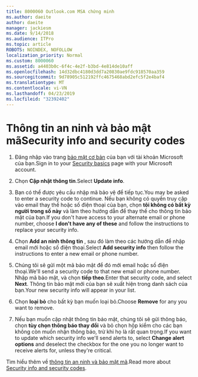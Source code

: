 ```yaml
---
title: 8000060 Outlook.com MSA chứng minh
ms.author: daeite
author: daeite
manager: jackiesm
ms.date: 9/14/2018
ms.audience: ITPro
ms.topic: article
ROBOTS: NOINDEX, NOFOLLOW
localization_priority: Normal
ms.custom: 8000060
ms.assetid: a4403b0c-6f4c-4e2f-b3bd-4e814de10aff
ms.openlocfilehash: 14d32dbc4180d3dd7a20830ae9fdc918570aa359
ms.sourcegitcommit: 9d78905c512192ffc4675468abd2efc5f2e4baf4
ms.translationtype: MT
ms.contentlocale: vi-VN
ms.lasthandoff: 04/23/2019
ms.locfileid: "32392402"
---
```

# <a name="security-info-and-security-codes"></a><span data-ttu-id="80f39-102">Thông tin an ninh và bảo mật mã</span><span class="sxs-lookup"><span data-stu-id="80f39-102">Security info and security codes</span></span>

1. <span data-ttu-id="80f39-103">Đăng nhập vào trang [bảo mật cơ bản](https://account.microsoft.com/security) của bạn với tài khoản Microsoft của bạn.</span><span class="sxs-lookup"><span data-stu-id="80f39-103">Sign in to your [Security basics](https://account.microsoft.com/security) page with your Microsoft account.</span></span> 
    
2. <span data-ttu-id="80f39-104">Chọn **Cập nhật thông tin**.</span><span class="sxs-lookup"><span data-stu-id="80f39-104">Select **Update info**.</span></span> 
    
3. <span data-ttu-id="80f39-105">Bạn có thể được yêu cầu nhập mã bảo vệ để tiếp tục.</span><span class="sxs-lookup"><span data-stu-id="80f39-105">You may be asked to enter a security code to continue.</span></span> <span data-ttu-id="80f39-106">Nếu bạn không có quyền truy cập vào email thay thế hoặc số điện thoại của bạn, chọn **tôi không có bất kỳ người trong số này** và làm theo hướng dẫn để thay thế cho thông tin bảo mật của bạn.</span><span class="sxs-lookup"><span data-stu-id="80f39-106">If you don't have access to your alternate email or phone number, choose **I don't have any of these** and follow the instructions to replace your security info.</span></span> 
    
4. <span data-ttu-id="80f39-107">Chọn **Add an ninh thông tin** , sau đó làm theo các hướng dẫn để nhập email mới hoặc số điện thoại.</span><span class="sxs-lookup"><span data-stu-id="80f39-107">Select **Add security info** then follow the instructions to enter a new email or phone number.</span></span> 
    
5. <span data-ttu-id="80f39-108">Chúng tôi sẽ gửi một mã bảo mật để đó mới email hoặc số điện thoại.</span><span class="sxs-lookup"><span data-stu-id="80f39-108">We'll send a security code to that new email or phone number.</span></span> <span data-ttu-id="80f39-109">Nhập mã bảo mật, và chọn **tiếp theo**.</span><span class="sxs-lookup"><span data-stu-id="80f39-109">Enter that security code, and select **Next**.</span></span> <span data-ttu-id="80f39-110">Thông tin bảo mật mới của bạn sẽ xuất hiện trong danh sách của bạn.</span><span class="sxs-lookup"><span data-stu-id="80f39-110">Your new security info will appear in your list.</span></span> 
    
6. <span data-ttu-id="80f39-111">Chọn **loại bỏ** cho bất kỳ bạn muốn loại bỏ.</span><span class="sxs-lookup"><span data-stu-id="80f39-111">Choose **Remove** for any you want to remove.</span></span> 
    
7. <span data-ttu-id="80f39-112">Nếu bạn muốn cập nhật thông tin bảo mật, chúng tôi sẽ gửi thông báo, chọn **tùy chọn thông báo thay đổi** và bỏ chọn hộp kiểm cho các bạn không còn muốn nhận thông báo, trừ khi họ là rất quan trọng.</span><span class="sxs-lookup"><span data-stu-id="80f39-112">If you want to update which security info we'll send alerts to, select **Change alert options** and deselect the checkbox for the one you no longer want to receive alerts for, unless they're critical.</span></span> 
    
<span data-ttu-id="80f39-113">Tìm hiểu thêm về [thông tin an ninh và bảo mật mã](https://support.microsoft.com/help/12428/).</span><span class="sxs-lookup"><span data-stu-id="80f39-113">Read more about [Security info and security codes](https://support.microsoft.com/help/12428/).</span></span>
  

